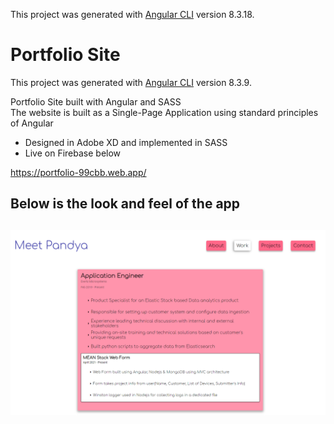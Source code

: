 
This project was generated with [Angular CLI](https://github.com/angular/angular-cli) version 8.3.18.

# Portfolio Site

This project was generated with [Angular CLI](https://github.com/angular/angular-cli) version 8.3.9.

Portfolio Site built with Angular and SASS</br>
The website is built as a Single-Page Application using standard principles of Angular
- Designed in Adobe XD and implemented in SASS
- Live on Firebase below

https://portfolio-99cbb.web.app/

Below is the look and feel of the app
---
![1](https://github.com/pandyama/Portfolio-Site/blob/master/Capture1.PNG)
---
